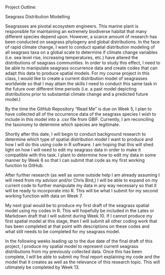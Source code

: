 Project Outline:

Seagrass Distribution Modelling

Seagrasses are pivotal ecosystem engineers. This marine plant is responsible for maintaining an extremely biodiverse habitat that many different species depend upon. However, a scarce amount of research has been conducted on seagrass phylogeny and global distributions. In the face of rapid climate change, I want to conduct spatial distribution modeling of all seagrass taxa on a global scale to determine if climate change variables (i.e. sea level rise, increasing temperatures, etc.) have altered the distributions of seagrass communities. In order to study this effect, I need to be able to manipulate seagrass occurrence data and create codes that can adapt this data to produce spatial models. For my course project in this class, I would like to create a current distribution model of seagrasses worldwide so that I may attain the skills I need to conduct this same task in the future over different time periods (i.e. a past model depicting distributions prior to substantial climate change and a predicted future model.)

By the time the GitHub Repository “Read Me” is due on Week 5, I plan to have collected all of the occurrence data of the seagrass species I wish to include in this model into a .csv file from GBIF. Currently, I am reconciling the taxonomy to determine which species are legitimate. 

Shortly after this date, I will begin to conduct background research to determine which type of spatial distribution model I want to produce and how I will do this using code in R software. I am hoping that this will shed light on how I will need to edit my seagrass data in order to make it compatible with this task. I plant to determine how to edit my data in some manner by Week 6 so that I can submit that code as my first working function to GitHub.

After further research (as well as some outside help I am already assuming I will need from my advisor and/or Chris Bird,) I will be able to expand on my current code to further manipulate my data in any way necessary so that it will be ready to incorporate into R. This will be what I submit for my second working function with data on Week 7.

My next goal would be to produce my first draft of the seagrass spatial model using my codes in R. This will hopefully be included in the Latex or Markdown draft that I will submit during Week 10. If I cannot produce my first spatial model at this stage, then I will submit all other coding work that has been completed at that point with descriptions on these codes and what still needs to be completed for my seagrass model.

In the following weeks leading up to the due date of the final draft of this project, I produce my spatial model to represent current seagrass distributions from my previously collected data. Once this has been complete, I will be able to submit my final report explaining my code and the model that it creates as well as the relevance of this research topic. This will ultimately be completed by Week 13.



